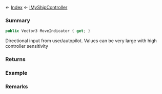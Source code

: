 ← [Index](Api-Index) ← [IMyShipController](Sandbox.ModAPI.Ingame.IMyShipController)

### Summary

```csharp
public Vector3 MoveIndicator { get; }
```

Directional input from user/autopilot. Values can be very large with high controller sensitivity

### Returns

### Example

### Remarks

